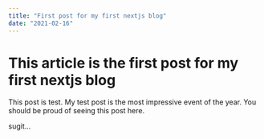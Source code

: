 ```yaml
---
title: "First post for my first nextjs blog"
date: "2021-02-16"
---
```


# This article is the first post for my first nextjs blog

This post is test.
My test post is the most impressive event of the year.
You should be proud of seeing this post here.

sugit...

